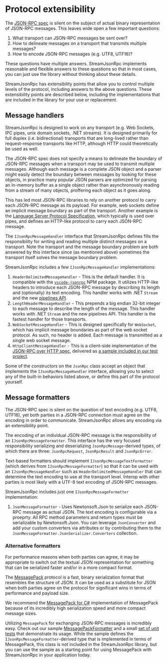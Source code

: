 # Protocol extensibility

The [JSON-RPC spec][spec] is silent on the subject of actual binary representation of JSON-RPC messages.
This leaves wide open a few important questions:

1. What transport can JSON-RPC messages be sent over?
1. How to delineate messages on a transport that transmits multiple messages?
1. How to encode JSON-RPC messages (e.g. UTF8, UTF16)?

These questions have multiple answers.
StreamJsonRpc implements reasonable and flexible answers to these questions so that in most cases,
you can just use the library without thinking about these details.

StreamJsonRpc has extensibility points that allow you to control multiple levels of the protocol,
including answers to the above questions.
These extensibility points are described below, including the implementations that are included in
the library for your use or replacement.

## Message handlers

StreamJsonRpc is designed to work on any transport (e.g. Web Sockets, IPC pipes,
unix domain sockets, .NET streams). It is designed primarily for full duplex (i.e. bidirectional)
transports that are long-lived rather than request-response transports like HTTP, although HTTP
could theoretically be used as well.

The JSON-RPC spec does not specify a means to delineate the boundary of JSON-RPC messages when a transport may
be used to transmit multiple messages. Although each message is a complete JSON object and a parser might easily
detect the boundary between messages by looking for these objects, in practice many popular JSON parsers are
optimized for parsing an in-memory buffer as a single object rather than asynchronously reading from a stream
of many objects, proffering each object as it goes along.

This has led most JSON-RPC libraries to rely on another protocol to carry each JSON-RPC message as its payload.
For example, web sockets define an implicit message boundary as part of the transport. Another example is the
[Language Server Protocol Specification](https://microsoft.github.io/language-server-protocol/specification),
which typically is used over pipes, and defines an HTTP-like protocol to carry each JSON-RPC message.

The `IJsonRpcMessageHandler` interface that StreamJsonRpc defines fills the responsibility for writing and reading
multiple distinct messages on a transport. Note the transport and the message boundary problem are both answered by
this interface since (as mentioned above) sometimes the transport itself solves the message boundary problem.

StreamJsonRpc includes a few `IJsonRpcMessageHandler` implementations:

1. `HeaderDelimitedMessageHandler` - This is the default handler. It is compatible with the
   [`vscode-jsonrpc`](https://www.npmjs.com/package/vscode-jsonrpc) NPM package. It utilizes HTTP-like headers to
   introduce each JSON-RPC message by describing its length and (optionally) its text encoding. This handler works
   with .NET `Stream` and the new [pipelines API](https://blogs.msdn.microsoft.com/dotnet/2018/07/09/system-io-pipelines-high-performance-io-in-net/).
1. `LengthHeaderMessageHandler` - This prepends a big endian 32-bit integer to each message to describe the length
   of the message. This handler works with .NET `Stream` and the new pipelines API. This handler is the fastest
   handler for those transports.
1. `WebSocketMessageHandler` - This is designed specifically for `WebSocket`, which has implicit message boundaries
   as part of the web socket protocol. As such, no header is added. Each message is transmitted as a single web socket
   message.
1. `HttpClientMessageHandler` - This is a client-side implementation of the
   [JSON-RPC over HTTP spec](https://www.jsonrpc.org/historical/json-rpc-over-http.html), delivered as
   [a sample included in our test project](../src/StreamJsonRpc.Tests/Samples/HttpClientMessageHandler.cs).

Some of the constructors on the `JsonRpc` class accept an object that implements the `IJsonRpcMessageHandler` interface,
allowing you to select any of the built-in behaviors listed above, or define this part of the protocol yourself.

## Message formatters

The JSON-RPC spec is silent on the question of text encoding (e.g. UTF8, UTF16), yet both parties in a JSON-RPC connection
must agree on the encoding in order to communicate. StreamJsonRpc allows any encoding via an extensibility point.

The encoding of an individual JSON-RPC message is the responsibility of an `IJsonRpcMessageFormatter`.
This interface has the very focused responsibility serializing and deserializing `JsonRpcMessage`-derived types,
of which there are three: `JsonRpcRequest`, `JsonRpcResult` and `JsonRpcError`.

Text-based formatters should implement `IJsonRpcMessageTextFormatter` (which derives from `IJsonRpcMessageFormatter`)
so that it can be used with an `IJsonRpcMessageHandler` such as `HeaderDelimitedMessageHandler` that can determine the
text encoding to use at the transport level.
Interop with other parties is most likely with a UTF-8 text encoding of JSON-RPC messages.

StreamJsonRpc includes just one `IJsonRpcMessageFormatter` implementation:

1. `JsonMessageFormatter` - Uses Newtonsoft.Json to serialize each JSON-RPC message as actual JSON.
    The text encoding is configurable via a proeprty. All RPC method parameters and return types must be serializable
    by Newtonsoft.Json. You can leverage `JsonConverter` and add your custom converters via attributes or by
    contributing them to the `JsonMessageFormatter.JsonSerializer.Converters` collection.

### Alternative formatters

For performance reasons when both parties can agree, it may be appropriate to switch out the textual JSON
 representation for something that can be serialized faster and/or in a more compact format.

The [MessagePack](https://msgpack.org/) protocol is a fast, binary serialization format that resembles the
structure of JSON. It can be used as a substitute for JSON when both parties agree on the protocol for
significant wins in terms of performance and payload size.

We recommend the [MessagePack for C#](https://www.nuget.org/packages/messagepack) implementation of MessagePack
because of its incredibly high serialization speed and more compact message sizes.

Utilizing `MessagePack` for exchanging JSON-RPC messages is incredibly easy. Check out our sample
[MessagePackFormatter][MessagePackFormatter] and a small [set of unit tests][MessagePackUsage] that demonstrate
its usage. While the sample defines the `IJsonRpcMessageFormatter`-derived type that is implemented in terms of
MessagePack, this class is not included in the StreamJsonRpc library, but you can use the sample as a starting
point for using MessagePack with StreamJsonRpc in your application today.

[MessagePackFormatter]: ../src/StreamJsonRpc.Tests/MessagePackFormatter.cs
[MessagePackUsage]: ../src/StreamJsonRpc.Tests/MessagePackFormatterTests.cs
[spec]: https://www.jsonrpc.org/specification
